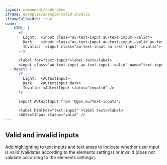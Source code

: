 ```yaml
---
layout: component/code-demo
iframe: examples/example-valid-invalid
iframeFullwidth: true
code:
  - HTML: |
      <!--
        Light:  <input class="au-text-input au-text-input--valid">
        Dark:   <input class="au-text-input au-text-input--valid au-text-input--dark">
        Invalid:  <input class="au-text-input au-text-input--invalid">
      -->

      <label for="text-input">label text</label>
      <input class="au-text-input au-text-input--valid" name="text-input" id="text-input" type="text" value="value">
  - React: |
      /*
        Light:  <AUtextInput>
        Dark:   <AUtextInput dark>
        Invalid: <AUtextInput status="invalid" />
      */

      import AUtextInput from '@gov.au/text-inputs';

      <label htmlFor="text-input" >label text</label>
      <AUtextInput status="valid" />
---
```


## Valid and invalid inputs

Add highlighting to text inputs and text areas to indicate whether user input is valid (validates according to the elements settings) or invalid (does not validate according to the elements settings).

